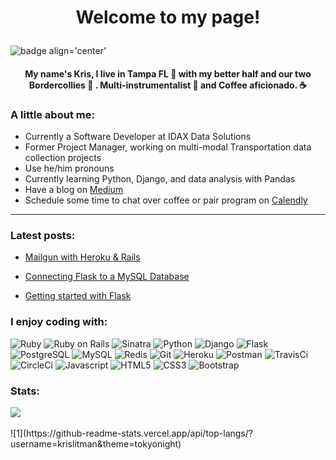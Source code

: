 # <p align='center'>Welcome to my page! </p>
![badge align='center'](https://img.shields.io/badge/Kris%20Litman-Software%20Developer-blue) 

<h4 align='center' >My name's Kris, I live in Tampa FL 🌴 with my better half and our two Bordercollies 🐶 . Multi-instrumentalist 🎸 and Coffee aficionado. ☕</h4>

### A little about me:

- Currently a Software Developer at IDAX Data Solutions
- Former Project Manager, working on multi-modal Transportation data collection projects
- Use he/him pronouns 
- Currently learning Python, Django, and data analysis with Pandas
- Have a blog on [Medium](https://kris-litman.medium.com/)
- Schedule some time to chat over coffee or pair program on [Calendly](https://calendly.com/kris_litman)

<hr>

### Latest posts:

- [Mailgun with Heroku & Rails](https://kris-litman.medium.com/mailgun-with-heroku-and-rails-abe8e79d28a1)

- [Connecting Flask to a MySQL Database](https://kris-litman.medium.com/connecting-flask-to-a-mysql-database-6f4d71b85d4e)

- [Getting started with Flask](https://kris-litman.medium.com/getting-started-with-flask-4ba7cc5c5f83)


### I enjoy coding with:

![Ruby](https://img.shields.io/badge/-Ruby-black?style=flat-square&logo=ruby&logoColor=white)
![Ruby on Rails](https://img.shields.io/badge/-Rails-black?style=flat-square&logo=rails&logoColor=white)
![Sinatra](https://img.shields.io/badge/-Sinatra-black?style=flat-square&logo=sinatra&logoColor=white)
![Python](https://img.shields.io/badge/-Python-black?style=flat-square&logo=python&logoColor=white)
![Django](https://img.shields.io/badge/-Django-black?style=flat-square&logo=django&logoColor=white)
![Flask](https://img.shields.io/badge/-Flask-black?style=flat-square&logo=flask&logoColor=white)
![PostgreSQL](https://img.shields.io/badge/-PostgreSQL-black?style=flat-square&logo=postgresql)
![MySQL](https://img.shields.io/badge/-MySQL-black?style=flat-square&logo=mysql)
![Redis](https://img.shields.io/badge/-Redis-black?style=flat-square&logo=redis)
![Git](https://img.shields.io/badge/-Git-black?style=flat-square&logo=git&logoColor=white)
![Heroku](https://img.shields.io/badge/-Heroku-black?style=flat-square&logo=heroku)
![Postman](https://img.shields.io/badge/-Postman-black?style=flat-square&logo=postman)
![TravisCi](https://img.shields.io/badge/-Travis-black?style=flat-square&logo=travis-ci)
![CircleCi](https://img.shields.io/badge/-CircleCI-black?style=flat-square&logo=circle-ci)
![Javascript](https://img.shields.io/badge/-Javascript-black?style=flat-square&logo=javascript&logoColor=white)
![HTML5](https://img.shields.io/badge/-HTML5-black?style=flat-square&logo=html5&logoColor=white)
![CSS3](https://img.shields.io/badge/-CSS3-black?style=flat-square&logo=css3)
![Bootstrap](https://img.shields.io/badge/-Bootstrap-black?style=flat-square&logo=bootstrap)


### Stats:

<a href="https://github.com/krislitman/KrisLitman">
  <img align="center" src="https://github-readme-stats.vercel.app/api?username=krislitman&show_icons=true&theme=tokyonight"&alt="Kris Stats" />
</a>

<!-- ![Kris' github stats](https://github-readme-stats.vercel.app/api?username=krislitman&show_icons=true&theme=tokyonight) -->
<br>
<br>
![1](https://github-readme-stats.vercel.app/api/top-langs/?username=krislitman&theme=tokyonight)

